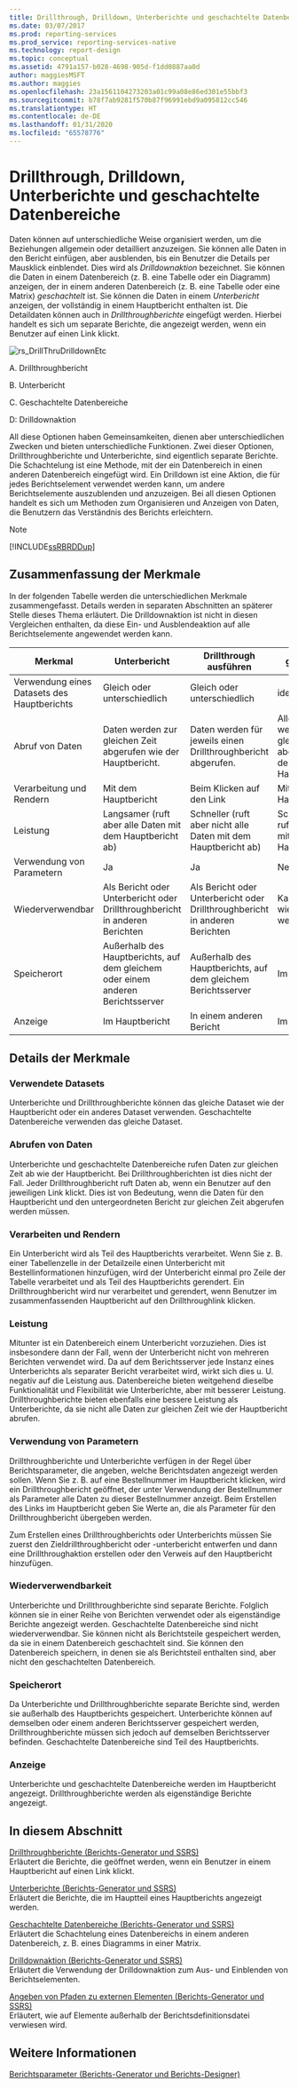```yaml
---
title: Drillthrough, Drilldown, Unterberichte und geschachtelte Datenbereiche | Microsoft-Dokumentation
ms.date: 03/07/2017
ms.prod: reporting-services
ms.prod_service: reporting-services-native
ms.technology: report-design
ms.topic: conceptual
ms.assetid: 4791a157-b028-4698-905d-f1dd0887aa0d
author: maggiesMSFT
ms.author: maggies
ms.openlocfilehash: 23a1561104273203a01c99a08e86ed301e55bbf3
ms.sourcegitcommit: b78f7ab9281f570b87f96991ebd9a095812cc546
ms.translationtype: HT
ms.contentlocale: de-DE
ms.lasthandoff: 01/31/2020
ms.locfileid: "65578776"
---
```

# <a name="drillthrough-drilldown-subreports-and-nested-data-regions"></a>Drillthrough, Drilldown, Unterberichte und geschachtelte Datenbereiche
  Daten können auf unterschiedliche Weise organisiert werden, um die Beziehungen allgemein oder detailliert anzuzeigen.  Sie können alle Daten in den Bericht einfügen, aber ausblenden, bis ein Benutzer die Details per Mausklick einblendet. Dies wird als *Drilldownaktion* bezeichnet. Sie können die Daten in einem Datenbereich (z. B. eine Tabelle oder ein Diagramm) anzeigen, der in einem anderen Datenbereich (z. B. eine Tabelle oder eine Matrix) *geschachtelt* ist. Sie können die Daten in einem *Unterbericht* anzeigen, der vollständig in einem Hauptbericht enthalten ist. Die Detaildaten können auch in *Drillthroughberichte* eingefügt werden. Hierbei handelt es sich um separate Berichte, die angezeigt werden, wenn ein Benutzer auf einen Link klickt.  
  
 ![rs_DrillThruDrilldownEtc](../../reporting-services/report-design/media/rs-drillthrudrilldownetc.gif "rs_DrillThruDrilldownEtc")  
  
 A. Drillthroughbericht  
  
 B. Unterbericht  
  
 C. Geschachtelte Datenbereiche  
  
 D: Drilldownaktion  
  
 All diese Optionen haben Gemeinsamkeiten, dienen aber unterschiedlichen Zwecken und bieten unterschiedliche Funktionen. Zwei dieser Optionen, Drillthroughberichte und Unterberichte, sind eigentlich separate Berichte. Die Schachtelung ist eine Methode, mit der ein Datenbereich in einen anderen Datenbereich eingefügt wird. Ein Drilldown ist eine Aktion, die für jedes Berichtselement verwendet werden kann, um andere Berichtselemente auszublenden und anzuzeigen. Bei all diesen Optionen handelt es sich um Methoden zum Organisieren und Anzeigen von Daten, die Benutzern das Verständnis des Berichts erleichtern.  
  
> [!NOTE]  
>  [!INCLUDE[ssRBRDDup](../../includes/ssrbrddup-md.md)]  
  
##  <a name="SummaryCharacteristics"></a> Zusammenfassung der Merkmale  
 In der folgenden Tabelle werden die unterschiedlichen Merkmale zusammengefasst. Details werden in separaten Abschnitten an späterer Stelle dieses Thema erläutert. Die Drilldownaktion ist nicht in diesen Vergleichen enthalten, da diese Ein- und Ausblendeaktion auf alle Berichtselemente angewendet werden kann.  
  
|Merkmal|Unterbericht|Drillthrough ausführen|geschachtelt|  
|-----------|---------------|------------------|------------|  
|Verwendung eines Datasets des Hauptberichts|Gleich oder unterschiedlich|Gleich oder unterschiedlich|identisch|  
|Abruf von Daten|Daten werden zur gleichen Zeit abgerufen wie der Hauptbericht.|Daten werden für jeweils einen Drillthroughbericht abgerufen.|Alle Daten werden zur gleichen Zeit abgerufen wie der Hauptbericht.|  
|Verarbeitung und Rendern|Mit dem Hauptbericht|Beim Klicken auf den Link|Mit dem Hauptbericht|  
|Leistung|Langsamer (ruft aber alle Daten mit dem Hauptbericht ab)|Schneller (ruft aber nicht alle Daten mit dem Hauptbericht ab)|Schneller (und ruft alle Daten mit dem Hauptbericht ab)|  
|Verwendung von Parametern|Ja|Ja|Nein|  
|Wiederverwendbar|Als Bericht oder Unterbericht oder Drillthroughbericht in anderen Berichten|Als Bericht oder Unterbericht oder Drillthroughbericht in anderen Berichten|Kann nicht wiederverwendet werden.|  
|Speicherort|Außerhalb des Hauptberichts, auf dem gleichem oder einem anderen Berichtsserver|Außerhalb des Hauptberichts, auf dem gleichem Berichtsserver|Im Hauptbericht|  
|Anzeige|Im Hauptbericht|In einem anderen Bericht|Im Hauptbericht|  
  
  
##  <a name="Details"></a> Details der Merkmale  
  
###  <a name="Datasets"></a> Verwendete Datasets  
 Unterberichte und Drillthroughberichte können das gleiche Dataset wie der Hauptbericht oder ein anderes Dataset verwenden. Geschachtelte Datenbereiche verwenden das gleiche Dataset.  
  
###  <a name="RetrieveData"></a> Abrufen von Daten  
 Unterberichte und geschachtelte Datenbereiche rufen Daten zur gleichen Zeit ab wie der Hauptbericht. Bei Drillthroughberichten ist dies nicht der Fall. Jeder Drillthroughbericht ruft Daten ab, wenn ein Benutzer auf den jeweiligen Link klickt. Dies ist von Bedeutung, wenn die Daten für den Hauptbericht und den untergeordneten Bericht zur gleichen Zeit abgerufen werden müssen.  
  
###  <a name="ProcessRender"></a> Verarbeiten und Rendern  
 Ein Unterbericht wird als Teil des Hauptberichts verarbeitet. Wenn Sie z. B. einer Tabellenzelle in der Detailzeile einen Unterbericht mit Bestellinformationen hinzufügen, wird der Unterbericht einmal pro Zeile der Tabelle verarbeitet und als Teil des Hauptberichts gerendert. Ein Drillthroughbericht wird nur verarbeitet und gerendert, wenn Benutzer im zusammenfassenden Hauptbericht auf den Drillthroughlink klicken.  
  
###  <a name="Performance"></a> Leistung  
 Mitunter ist ein Datenbereich einem Unterbericht vorzuziehen. Dies ist insbesondere dann der Fall, wenn der Unterbericht nicht von mehreren Berichten verwendet wird. Da auf dem Berichtsserver jede Instanz eines Unterberichts als separater Bericht verarbeitet wird, wirkt sich dies u. U. negativ auf die Leistung aus. Datenbereiche bieten weitgehend dieselbe Funktionalität und Flexibilität wie Unterberichte, aber mit besserer Leistung. Drillthroughberichte bieten ebenfalls eine bessere Leistung als Unterberichte, da sie nicht alle Daten zur gleichen Zeit wie der Hauptbericht abrufen.  
  
###  <a name="Parameters"></a> Verwendung von Parametern  
 Drillthroughberichte und Unterberichte verfügen in der Regel über Berichtsparameter, die angeben, welche Berichtsdaten angezeigt werden sollen. Wenn Sie z. B. auf eine Bestellnummer im Hauptbericht klicken, wird ein Drillthroughbericht geöffnet, der unter Verwendung der Bestellnummer als Parameter alle Daten zu dieser Bestellnummer anzeigt. Beim Erstellen des Links im Hauptbericht geben Sie Werte an, die als Parameter für den Drillthroughbericht übergeben werden.  
  
 Zum Erstellen eines Drillthroughberichts oder Unterberichts müssen Sie zuerst den Zieldrillthroughbericht oder -unterbericht entwerfen und dann eine Drillthroughaktion erstellen oder den Verweis auf den Hauptbericht hinzufügen.  
  
###  <a name="Reusability"></a> Wiederverwendbarkeit  
 Unterberichte und Drillthroughberichte sind separate Berichte. Folglich können sie in einer Reihe von Berichten verwendet oder als eigenständige Berichte angezeigt werden. Geschachtelte Datenbereiche sind nicht wiederverwendbar. Sie können nicht als Berichtsteile gespeichert werden, da sie in einem Datenbereich geschachtelt sind. Sie können den Datenbereich speichern, in denen sie als Berichtsteil enthalten sind, aber nicht den geschachtelten Datenbereich.  
  
###  <a name="Location"></a> Speicherort  
 Da Unterberichte und Drillthroughberichte separate Berichte sind, werden sie außerhalb des Hauptberichts gespeichert. Unterberichte können auf demselben oder einem anderen Berichtsserver gespeichert werden, Drillthroughberichte müssen sich jedoch auf demselben Berichtsserver befinden. Geschachtelte Datenbereiche sind Teil des Hauptberichts.  
  
###  <a name="Display"></a> Anzeige  
 Unterberichte und geschachtelte Datenbereiche werden im Hauptbericht angezeigt. Drillthroughberichte werden als eigenständige Berichte angezeigt.  
  
  
##  <a name="InThisSection"></a> In diesem Abschnitt  
 [Drillthroughberichte &#40;Berichts-Generator und SSRS&#41;](../../reporting-services/report-design/drillthrough-reports-report-builder-and-ssrs.md)  
 Erläutert die Berichte, die geöffnet werden, wenn ein Benutzer in einem Hauptbericht auf einen Link klickt.  
  
 [Unterberichte &#40;Berichts-Generator und SSRS&#41;](../../reporting-services/report-design/subreports-report-builder-and-ssrs.md)  
 Erläutert die Berichte, die im Hauptteil eines Hauptberichts angezeigt werden.  
  
 [Geschachtelte Datenbereiche &#40;Berichts-Generator und SSRS&#41;](../../reporting-services/report-design/nested-data-regions-report-builder-and-ssrs.md)  
 Erläutert die Schachtelung eines Datenbereichs in einem anderen Datenbereich, z. B. eines Diagramms in einer Matrix.  
  
 [Drilldownaktion &#40;Berichts-Generator und SSRS&#41;](../../reporting-services/report-design/drilldown-action-report-builder-and-ssrs.md)  
 Erläutert die Verwendung der Drilldownaktion zum Aus- und Einblenden von Berichtselementen.  
  
 [Angeben von Pfaden zu externen Elementen &#40;Berichts-Generator und SSRS&#41;](../../reporting-services/report-design/specifying-paths-to-external-items-report-builder-and-ssrs.md)  
 Erläutert, wie auf Elemente außerhalb der Berichtsdefinitionsdatei verwiesen wird.  
  
## <a name="see-also"></a>Weitere Informationen  
 [Berichtsparameter &#40;Berichts-Generator und Berichts-Designer&#41;](../../reporting-services/report-design/report-parameters-report-builder-and-report-designer.md)  
  
  
